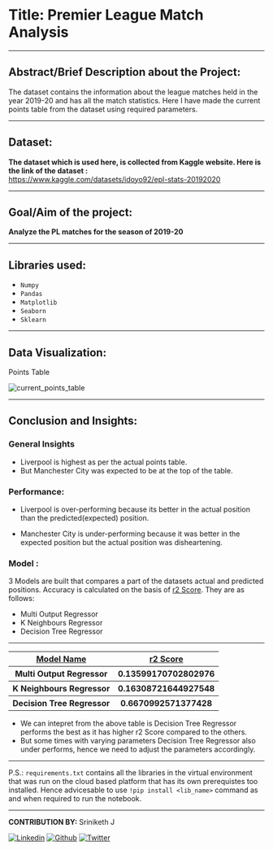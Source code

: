 # Title: Premier League Match Analysis

<hr>

## Abstract/Brief Description about the Project:
The dataset contains the information about the league matches held in the year 2019-20 and has all the match statistics. Here I have made the current points table from the dataset using required parameters.
<hr>

## Dataset: 
**The dataset which is used here, is collected from Kaggle website. Here is the link of the dataset :** <br>
https://www.kaggle.com/datasets/idoyo92/epl-stats-20192020
<hr>

## Goal/Aim of the project: 
**Analyze the PL matches for the season of 2019-20**
<hr>

## Libraries used: 
- ```Numpy```
- ```Pandas```
- ```Matplotlib```
- ```Seaborn```
- ```Sklearn```
<hr>

## Data Visualization:

Points Table

![current_points_table](https://user-images.githubusercontent.com/81156510/180931372-b4b20e42-9ce9-4058-98f2-a5319e28b5eb.png)

<hr>

## Conclusion and Insights:
### General Insights
- Liverpool is highest as per the actual points table.
- But Manchester City was expected to be at the top of the table.

### Performance:
- Liverpool is over-performing because its better in the actual position than the predicted(expected) position.

- Manchester City is under-performing because it was better in the expected position but the actual position was disheartening.

### Model :
3 Models are built that compares a part of the datasets actual and predicted positions. Accuracy is calculated on the basis of [r2 Score](https://scikit-learn.org/stable/modules/generated/sklearn.metrics.r2_score.html). They are as follows:
- Multi Output Regressor
- K Neighbours Regressor
- Decision Tree Regressor
<hr>

<table>
    <tr>
        <th><u>Model Name</u></th>
        <th><u>r2 Score</u></th>
    </tr>
    <tr>
        <th>Multi Output Regressor</th>
        <th>0.13599170702802976</th>
    </tr>
    <tr>
        <th>K Neighbours Regressor</th>
        <th>0.16308721644927548</th>
    </tr>
    <tr>
        <th>Decision Tree Regressor</th>
        <th>0.6670992571377428</th>
    </tr>
</table>

- We can intepret from the above table is Decision Tree Regressor performs the best as it has higher r2 Score compared to the others.
- But some times with varying parameters Decision Tree Regressor also under performs, hence we need to adjust the parameters accordingly.

<hr>

P.S.: ```requirements.txt``` contains all the libraries in the virtual environment that was run on the cloud based platform that has its own prerequistes too installed. Hence advicesable to use ```!pip install <lib_name>``` command as and when required to run the notebook.
<hr>


**CONTRIBUTION BY:** Sriniketh J

[![Linkedin](https://img.shields.io/static/v1?label=&message=Linkedin&color=%230A66C2&logo=Linkedin)](https://www.linkedin.com/in/sriniketh-jayasendil/) [![Github](https://img.shields.io/static/v1?label=&message=Github&color=%23181717&logo=Github)](https://github.com/srini047) [![Twitter](https://img.shields.io/static/v1?label=&message=Twitter&color=%231DA1F2&logo=Twitter)](https://twitter.com/srini047)
